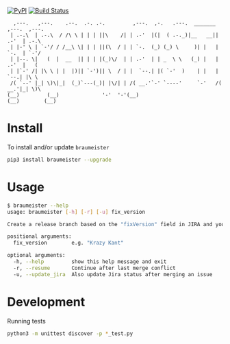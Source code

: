 [![PyPI](https://img.shields.io/pypi/v/Braumeister.svg)](https://pypi.python.org/pypi/Braumeister/)
[![Build Status](https://travis-ci.org/talentsconnect/braumeister.svg?branch=master)](https://travis-ci.org/talentsconnect/braumeister)

```none
  ,---.   ,---.    .--.  .-. .-.         ,---.  ,-.   .---.  _______ ,---.  ,---.    
 | .-.\  | .-.\  / /\ \ | | | ||\    /| | .-'  |(|  ( .-._)|__   __|| .-'  | .-.\   
 | |-' \ | `-'/ / /__\ \| | | ||(\  / | | `-.  (_) (_) \     )| |   | `-.  | `-'/   
 | |--. \|   (  |  __  || | | |(_)\/  | | .-'  | | _  \ \   (_) |   | .-'  |   (    
 | |`-' /| |\ \ | |  |)|| `-')|| \  / | |  `--.| |( `-'  )    | |   |  `--.| |\ \   
 /( `--' |_| \)\|_|  (_)`---(_)| |\/| | /( __.'`-' `----'     `-'   /( __.'|_| \)\  
(__)         (__)              '-'  '-'(__)                        (__)        (__) 
```

# Install
To install and/or update `braumeister`
```sh
pip3 install braumeister --upgrade
```

# Usage
```sh
$ braumeister --help
usage: braumeister [-h] [-r] [-u] fix_version

Create a release branch based on the "fixVersion" field in JIRA and your `master` branch. (v0.0.5)

positional arguments:
  fix_version        e.g. "Krazy Kant"

optional arguments:
  -h, --help         show this help message and exit
  -r, --resume       Continue after last merge conflict
  -u, --update_jira  Also update Jira status after merging an issue
```

# Development

Running tests
```sh
python3 -m unittest discover -p *_test.py
```
